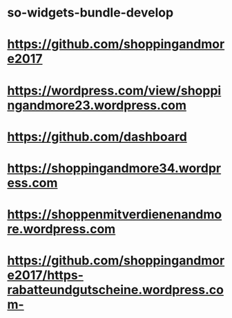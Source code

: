 # so-widgets-bundle-develop
# https://github.com/shoppingandmore2017
# https://wordpress.com/view/shoppingandmore23.wordpress.com
# https://github.com/dashboard
# https://shoppingandmore34.wordpress.com
# https://shoppenmitverdienenandmore.wordpress.com
# https://github.com/shoppingandmore2017/https-rabatteundgutscheine.wordpress.com-
